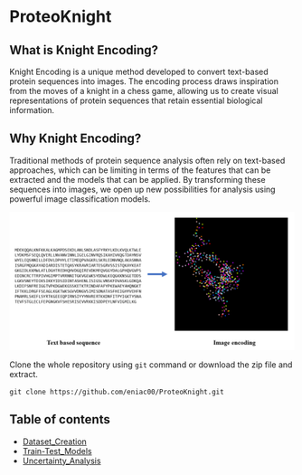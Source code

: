 # ProteoKnight

## What is Knight Encoding?

Knight Encoding is a unique method developed to convert text-based protein sequences into images. The encoding process draws inspiration from the moves of a knight in a chess game, allowing us to create visual representations of protein sequences that retain essential biological information.

## Why Knight Encoding?

Traditional methods of protein sequence analysis often rely on text-based approaches, which can be limiting in terms of the features that can be extracted and the models that can be applied. By transforming these sequences into images, we open up new possibilities for analysis using powerful image classification models.

<img src="./images/seq_to_image.png" alt="seq_to_image" style="zoom: 80%;" />

Clone the whole repository using `git` command or download the zip file and extract.

```shell
git clone https://github.com/eniac00/ProteoKnight.git
```

## Table of contents

* [Dataset_Creation](https://github.com/eniac00/ProteoKnight/tree/main/Dataset_Creation)
* [Train-Test_Models](https://github.com/eniac00/ProteoKnight/tree/main/Train-Test_Models)
* [Uncertainty_Analysis](https://github.com/eniac00/ProteoKnight/tree/main/Uncertainty_Analysis)

